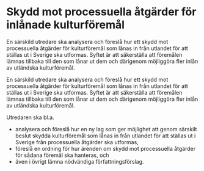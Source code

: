 # Skydd mot processuella åtgärder för inlånade kulturföremål

En särskild utredare ska analysera och föreslå hur ett skydd mot processuella
åtgärder för kulturföremål som lånas in från utlandet för att ställas ut i Sverige
ska utformas. Syftet är att säkerställa att föremålen lämnas tillbaka till den som
lånar ut dem och därigenom möjliggöra fler inlån av utländska kulturföremål.

En särskild utredare ska analysera och föreslå hur ett skydd mot processuella
åtgärder för kulturföremål som lånas in från utlandet för att ställas ut i Sverige
ska utformas. Syftet är att säkerställa att föremålen lämnas tillbaka till den som
lånar ut dem och därigenom möjliggöra fler inlån av utländska kulturföremål.

Utredaren ska bl.a.

* analysera och föreslå hur en ny lag som ger möjlighet att genom särskilt beslut skydda kulturföremål som lånas in från utlandet för att ställas ut i Sverige från processuella åtgärder ska utformas,
* föreslå en ordning för hur ärenden om skydd mot processuella åtgärder för sådana föremål ska hanteras, och
* även i övrigt lämna nödvändiga författningsförslag.
